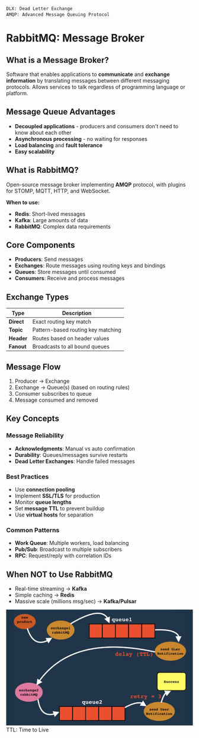 ```New Words
DLX: Dead Letter Exchange
AMQP: Advanced Message Queuing Protocol
```

# RabbitMQ: Message Broker

## What is a Message Broker?

Software that enables applications to **communicate** and **exchange information** by translating messages between different messaging protocols. Allows services to talk regardless of programming language or platform.

## Message Queue Advantages

- **Decoupled applications** - producers and consumers don't need to know about each other
- **Asynchronous processing** - no waiting for responses
- **Load balancing** and **fault tolerance**
- **Easy scalability**

## What is RabbitMQ?

Open-source message broker implementing **AMQP** protocol, with plugins for STOMP, MQTT, HTTP, and WebSocket.

**When to use:**

- **Redis**: Short-lived messages
- **Kafka**: Large amounts of data
- **RabbitMQ**: Complex data requirements

## Core Components

- **Producers**: Send messages
- **Exchanges**: Route messages using routing keys and bindings
- **Queues**: Store messages until consumed
- **Consumers**: Receive and process messages

## Exchange Types

| Type       | Description                        |
| ---------- | ---------------------------------- |
| **Direct** | Exact routing key match            |
| **Topic**  | Pattern-based routing key matching |
| **Header** | Routes based on header values      |
| **Fanout** | Broadcasts to all bound queues     |

## Message Flow

1. Producer → Exchange
2. Exchange → Queue(s) (based on routing rules)
3. Consumer subscribes to queue
4. Message consumed and removed

## Key Concepts

### Message Reliability

- **Acknowledgments**: Manual vs auto confirmation
- **Durability**: Queues/messages survive restarts
- **Dead Letter Exchanges**: Handle failed messages

### Best Practices

- Use **connection pooling**
- Implement **SSL/TLS** for production
- Monitor **queue lengths**
- Set **message TTL** to prevent buildup
- Use **virtual hosts** for separation

### Common Patterns

- **Work Queue**: Multiple workers, load balancing
- **Pub/Sub**: Broadcast to multiple subscribers
- **RPC**: Request/reply with correlation IDs

## When NOT to Use RabbitMQ

- Real-time streaming → **Kafka**
- Simple caching → **Redis**
- Massive scale (millions msg/sec) → **Kafka/Pulsar**

![alt text](Images/RabbitMQ-DelayTTL.png)
TTL: Time to Live
